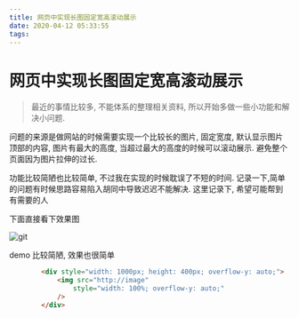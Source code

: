 ```yaml
---
title: 网页中实现长图固定宽高滚动展示
date: 2020-04-12 05:33:55
tags:
---
```


# 网页中实现长图固定宽高滚动展示

> 最近的事情比较多, 不能体系的整理相关资料, 所以开始多做一些小功能和解决小问题.  


问题的来源是做网站的时候需要实现一个比较长的图片, 固定宽度, 默认显示图片顶部的内容, 图片有最大的高度, 当超过最大的高度的时候可以滚动展示. 避免整个页面因为图片拉伸的过长.

功能比较简陋也比较简单, 不过我在实现的时候耽误了不短的时间. 记录一下,简单的问题有时候思路容易陷入胡同中导致迟迟不能解决. 这里记录下, 希望可能帮到有需要的人

下面直接看下效果图

![git](https://update-image.oss-cn-shanghai.aliyuncs.com/pic/20200412054145.gif)

demo 比较简陋, 效果也很简单
```html
        <div style="width: 1000px; height: 400px; overflow-y: auto;">
            <img src="http://image"
                style="width: 100%; overflow-y: auto;"    
            />
        </div>
```